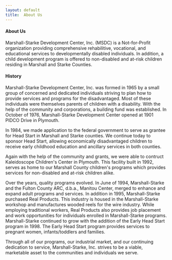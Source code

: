 ```yaml
---
layout: default
title:  About Us
---
```

#### About Us
Marshall-Starke Development Center, Inc. (MSDC) is a Not-for-Profit organization providing comprehensive rehabilitive, vocational, and educational services to developmentally disabled individuals. In addition, a child development program is offered to non-disabled and at-risk children residing in Marshall and Starke Counties.

#### History
Marshall-Starke Development Center, Inc. was formed in 1965 by a small group of concerned and dedicated individuals striving to plan how to provide services and programs for the disadvantaged. Most of these individuals were themselves parents of children with a disability. With the help of the community and corporations, a building fund was established. In October of 1976, Marshall-Starke Development Center opened at 1901 PIDCO Drive in Plymouth.

In 1984, we made application to the federal government to serve as grantee for Head Start in Marshall and Starke counties. We continue today to sponsor Head Start, allowing economically disadvantaged children to receive early childhood education and ancillary services in both counties.

Again with the help of the community and grants, we were able to contruct Kaleidoscope Children's Center in Plymouth. This facility built in 1992, serves as home to our Marshall County children's programs which provides services for non-disabled and at-risk children alike.

Over the years, quality programs evolved. In June of 1994, Marshall-Starke and the Fulton County ARC, d.b.a., Manitou Center, merged to enhance and expand adult programs and services. In addition in 1995, Marshall-Starke purchased Real Products. This industry is housed in the Marshall-Starke workshop and manufactures wooded reels for the wire industry. While employing traditional workers, Real Products also provides job placement and work opportunities for individuals enrolled in Marshall-Starke programs. Marshall-Starke continued to grow with the addition of the Early Head Start program in 1998. The Early Head Start program provides services to pregnant women, infants/toddlers and families.

Through all of our programs, our industrial market, and our continuing dedication to service, Marshall-Starke, Inc. strives to be a viable, marketable asset to the communities and individuals we serve.
